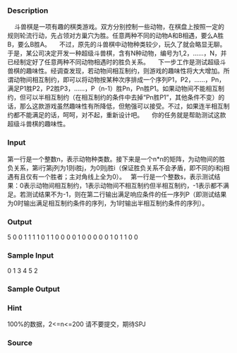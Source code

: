 
### Description
    斗兽棋是一项有趣的棋类游戏。双方分别控制一些动物，在棋盘上按照一定的规则轮流行动，先占领对方巢穴为胜。任意两种不同的动物A和B相遇，要么A胜B，要么B胜A。
    不过，原先的斗兽棋中动物种类较少，玩久了就会略显无聊。于是，某公司决定开发一种超级斗兽棋，含有N种动物，编号为1,2，……，N，并已经制定好了任意两种不同动物相遇时的胜负关系。
    下一步工作是测试超级斗兽棋的趣味性。经调查发现，若动物间相互制约，则游戏的趣味性将大大增加。所谓动物间相互制约，即可以将动物按某种次序排成一个序列P1，P2，……，Pn，满足P1胜P2，P2胜P3，……，P（n-1）胜Pn，Pn胜P1。如果动物间不能相互制约，但可以半相互制约（在相互制约的条件中去掉“Pn胜P1”，其他条件不变）的话，那么这款游戏虽然趣味性有所降低，但勉强可以接受。不过，如果连半相互制约都不能满足的话，呵呵，对不起，重新设计吧。
    你的任务就是帮助测试这款超级斗兽棋的趣味性。
 
### Input
第一行是一个整数n，表示动物种类数。接下来是一个n*n的矩阵，为动物间的胜负关系，第i行第j列为1则i胜j，为0则j胜i（保证胜负关系不会矛盾，即不同的i和j相遇有且仅有一个胜者；主对角线上全为0）。
 
第一行是一个整数s，表示测试结果：0表示动物间相互制约，1表示动物间不相互制约但半相互制约，-1表示都不满足。若测试结果不为-1，则在第二行输出满足响应条件的任一序列P（即测试结果为0时输出满足相互制约条件的序列，为1时输出半相互制约条件的序列）。
 
### Output
5
0 0 1 1 1 
1 0 1 1 0 
0 0 0 1 0 
0 0 0 0 1 
0 1 1 0 0
 
### Sample Input
0
1 3 4 5 2


### Sample Output

### Hint
100%的数据，2<=n<=200
请不要提交，期待SPJ
### Source
